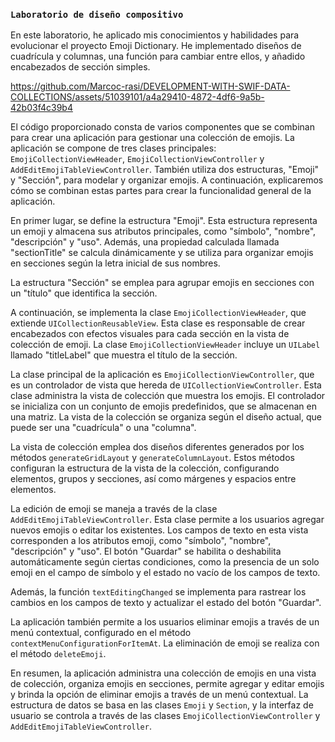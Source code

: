 ### `Laboratorio de diseño compositivo`

En este laboratorio, he aplicado mis conocimientos y habilidades para evolucionar el proyecto Emoji Dictionary. He implementado diseños de cuadrícula y columnas, una función para cambiar entre ellos, y añadido encabezados de sección simples.

https://github.com/Marcoc-rasi/DEVELOPMENT-WITH-SWIF-DATA-COLLECTIONS/assets/51039101/a4a29410-4872-4df6-9a5b-42b03f4c39b4

El código proporcionado consta de varios componentes que se combinan para crear una aplicación para gestionar una colección de emojis. La aplicación se compone de tres clases principales: `EmojiCollectionViewHeader`, `EmojiCollectionViewController` y `AddEditEmojiTableViewController`. También utiliza dos estructuras, "Emoji" y "Sección", para modelar y organizar emojis. A continuación, explicaremos cómo se combinan estas partes para crear la funcionalidad general de la aplicación.

En primer lugar, se define la estructura "Emoji". Esta estructura representa un emoji y almacena sus atributos principales, como "símbolo", "nombre", "descripción" y "uso". Además, una propiedad calculada llamada "sectionTitle" se calcula dinámicamente y se utiliza para organizar emojis en secciones según la letra inicial de sus nombres.

La estructura "Sección" se emplea para agrupar emojis en secciones con un "título" que identifica la sección.

A continuación, se implementa la clase `EmojiCollectionViewHeader`, que extiende `UICollectionReusableView`. Esta clase es responsable de crear encabezados con efectos visuales para cada sección en la vista de colección de emoji. La clase `EmojiCollectionViewHeader` incluye un `UILabel` llamado "titleLabel" que muestra el título de la sección.

La clase principal de la aplicación es `EmojiCollectionViewController`, que es un controlador de vista que hereda de `UICollectionViewController`. Esta clase administra la vista de colección que muestra los emojis. El controlador se inicializa con un conjunto de emojis predefinidos, que se almacenan en una matriz. La vista de la colección se organiza según el diseño actual, que puede ser una "cuadrícula" o una "columna".

La vista de colección emplea dos diseños diferentes generados por los métodos `generateGridLayout` y `generateColumnLayout`. Estos métodos configuran la estructura de la vista de la colección, configurando elementos, grupos y secciones, así como márgenes y espacios entre elementos.

La edición de emoji se maneja a través de la clase `AddEditEmojiTableViewController`. Esta clase permite a los usuarios agregar nuevos emojis o editar los existentes. Los campos de texto en esta vista corresponden a los atributos emoji, como "símbolo", "nombre", "descripción" y "uso". El botón "Guardar" se habilita o deshabilita automáticamente según ciertas condiciones, como la presencia de un solo emoji en el campo de símbolo y el estado no vacío de los campos de texto.

Además, la función `textEditingChanged` se implementa para rastrear los cambios en los campos de texto y actualizar el estado del botón "Guardar".

La aplicación también permite a los usuarios eliminar emojis a través de un menú contextual, configurado en el método `contextMenuConfigurationForItemAt`. La eliminación de emoji se realiza con el método `deleteEmoji`.

En resumen, la aplicación administra una colección de emojis en una vista de colección, organiza emojis en secciones, permite agregar y editar emojis y brinda la opción de eliminar emojis a través de un menú contextual. La estructura de datos se basa en las clases `Emoji` y `Section`, y la interfaz de usuario se controla a través de las clases `EmojiCollectionViewController` y `AddEditEmojiTableViewController`.


